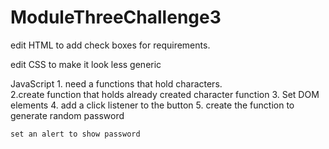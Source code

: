 # ModuleThreeChallenge3


edit HTML to add check boxes for requirements.

edit CSS to make it look less generic

JavaScript
    1. need a functions that hold characters.\
    2.create function that holds already created character function 
    3. Set DOM elements 
    4.  add a click listener to the button
    5. create the function to generate random password 

    set an alert to show password